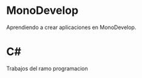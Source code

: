 # MonoDevelop
Aprendiendo a crear aplicaciones en MonoDevelop. 

# C# 
Trabajos del ramo programacion
